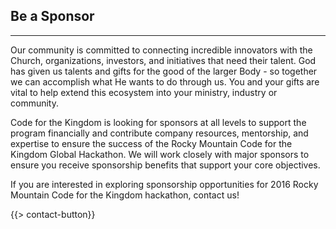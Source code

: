 ## Be a Sponsor
---

Our community is committed to connecting incredible innovators with the Church, organizations, investors, and initiatives that need their talent. God has given us talents and gifts for the good of the larger Body - so together we can accomplish what He wants to do through us. You and your gifts are vital to help extend this ecosystem into your ministry, industry or community.

Code for the Kingdom is looking for sponsors at all levels to support the program financially and contribute company resources, mentorship, and expertise to ensure the success of the Rocky Mountain Code for the Kingdom Global Hackathon.  We will work closely with major sponsors to ensure you receive sponsorship benefits that support your core objectives. 

If you are interested in exploring sponsorship opportunities for 2016 Rocky Mountain Code for the Kingdom hackathon, contact us!

{{> contact-button}}
